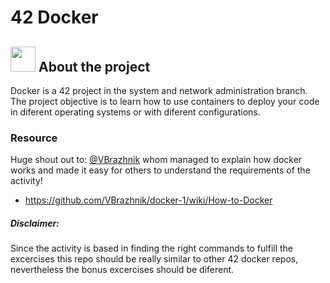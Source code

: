 # 42 Docker

## <img src="https://www.docker.com/sites/default/files/d8/2019-07/vertical-logo-monochromatic.png"  width="40px"> About the project

Docker is a 42 project in the system and network administration branch. The project objective is to learn how to use containers to deploy your code in diferent operating systems or with diferent configurations. 
### Resource
Huge shout out to:
[@VBrazhnik](https://github.com/VBrazhnik)
whom managed to explain how docker works and made it easy for others to understand the requirements of the activity!
- https://github.com/VBrazhnik/docker-1/wiki/How-to-Docker
##### Disclaimer: 
Since the activity is based in finding the right commands to fulfill the excercises this repo should be really similar to other 42 docker repos, nevertheless the bonus excercises should be diferent.
